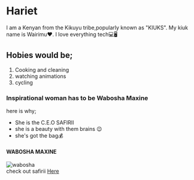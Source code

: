 # Hariet
I am a Kenyan from the Kikuyu tribe,popularly known as "KIUKS".
My kiuk name is Wairimu❤.
I love everything tech💻🖥
## Hobies would be;
1. Cooking and cleaning
1. watching animations
1. cycling
### Inspirational woman has to be Wabosha Maxine
here is why;
- She is the C.E.O SAFIRII
- she is a beauty with them brains 😉
- she's got the bag💰
#### WABOSHA MAXINE 
![wabosha](https://pbs.twimg.com/profile_images/1118603280500838400/TBtoW8wr_400x400.jpg)  
check out safirii [Here](https://safirii.com/)


